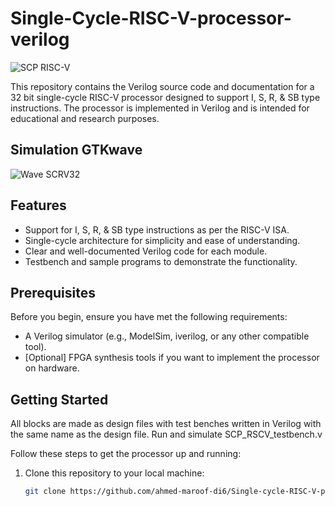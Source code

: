 # Single-Cycle-RISC-V-processor-verilog


![SCP RISC-V](https://github.com/ahmed-maroof-di6/Single-cycle-RISC-V-processor-verilog/blob/single-cycle-riscv-verilog/SCRVP_diagram.png)

This repository contains the Verilog source code and documentation for a 32 bit single-cycle RISC-V processor designed to support I, S, R, & SB type instructions. The processor is implemented in Verilog and is intended for educational and research purposes.

## Simulation GTKwave
![Wave SCRV32](https://github.com/ahmed-maroof-di6/Single-cycle-RISC-V-processor-verilog/blob/single-cycle-riscv-verilog/Simulation%20SCRV32.png)

## Features

- Support for I, S, R, & SB type instructions as per the RISC-V ISA.
- Single-cycle architecture for simplicity and ease of understanding.
- Clear and well-documented Verilog code for each module.
- Testbench and sample programs to demonstrate the functionality.

## Prerequisites

Before you begin, ensure you have met the following requirements:

- A Verilog simulator (e.g., ModelSim, iverilog, or any other compatible tool).
- [Optional] FPGA synthesis tools if you want to implement the processor on hardware.

## Getting Started

All blocks are made as design files with test benches written in Verilog with the same name as the design file.
Run and simulate SCP_RSCV_testbench.v

Follow these steps to get the processor up and running:

1. Clone this repository to your local machine:

   ```bash
   git clone https://github.com/ahmed-maroof-di6/Single-cycle-RISC-V-processor-verilog/
